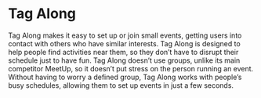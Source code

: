 # Tag Along
Tag Along makes it easy to set up or join small events, getting users into contact with others who have similar interests.
Tag Along is designed to help people find activities near them, so they don’t have to disrupt their schedule just to have fun.
Tag Along doesn’t use groups, unlike its main competitor MeetUp, so it doesn’t put stress on the person running an event.
Without having to worry a defined group, Tag Along works with people’s busy schedules, allowing them to set up events in just a few seconds.
